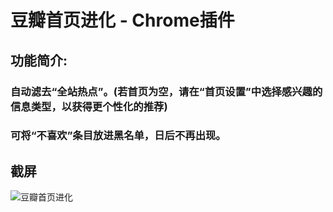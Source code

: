 # 豆瓣首页进化 - Chrome插件

## 功能简介:

### 自动滤去“全站热点”。(若首页为空，请在“首页设置”中选择感兴趣的信息类型，以获得更个性化的推荐)
### 可将“不喜欢”条目放进黑名单，日后不再出现。

## 截屏

![豆瓣首页进化](https://raw.github.com/CNBorn/douban-dislike/master/screenshot.jpg "豆瓣首页进化")
